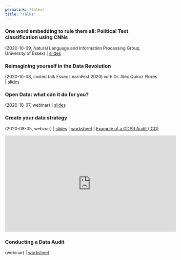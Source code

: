 ```yaml
---
permalink: /talks/
title: "Talks"
---
```


### One word embedding to rule them all: Political Text classification using CNNs
(2020-10-09, Natural Language and Information Processing Group, University of Essex)
| [slides](../assets/talks/20201009_NLIPDay.pdf)

### Reimagining yourself in the Data Revolution
(2020-10-08, invited talk Essex LearnFest 2020) with Dr. Alex Quiroz Flores
| [slides](../assets/talks/20201008_BLG_LearnFest2020.pdf)

### Open Data: what can it do for you?
(2020-10-07, webinar) 
| [slides](../assets/talks/20201007_BLG_OpenData.pdf)

### Create your data strategy
(2020-08-05, webinar) 
| [slides]()
| [worksheet](https://bit.ly/BLGDataStrategy)
| [Example of a GDPR Audit (ICO)](https://ico.org.uk/media/2615577/parish-councils-data-audit-exercise.pdf)

<iframe width="560" height="315" src="https://www.youtube.com/embed/KCRyJUFkUTg" frameborder="0" allow="accelerometer; autoplay; clipboard-write; encrypted-media; gyroscope; picture-in-picture" allowfullscreen></iframe>

### Conducting a Data Audit
(webinar)
| [worksheet](https://bit.ly/BLGDataAudit)

